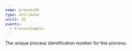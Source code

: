 ```yaml
---
name: processId
type: attribute
units: ID
events:
  - ProcessSample
---
```


The unique process identification number for this process.
